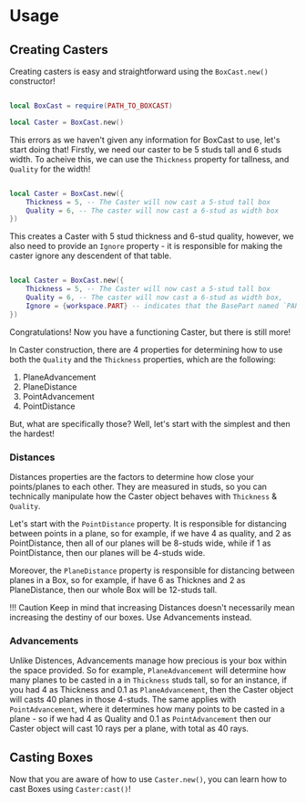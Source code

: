 # **Usage**

## **Creating Casters**
Creating casters is easy and straightforward using the `BoxCast.new()` constructor!

```Lua

local BoxCast = require(PATH_TO_BOXCAST)

local Caster = BoxCast.new()
```

This errors as we haven't given any information for BoxCast to use, let's start doing that! Firstly, we need our caster to be 5 studs tall and 6 studs width. To acheive this, we can use the `Thickness` property for tallness, and `Quality` for the width!

```Lua

local Caster = BoxCast.new({
    Thickness = 5, -- The Caster will now cast a 5-stud tall box
    Quality = 6, -- The caster will now cast a 6-stud as width box
})
```
This creates a Caster with 5 stud thickness and 6-stud quality, however, we also need to provide an `Ignore` property - it is responsible for making the caster ignore any descendent of that table.

```Lua

local Caster = BoxCast.new({
    Thickness = 5, -- The Caster will now cast a 5-stud tall box
    Quality = 6, -- The caster will now cast a 6-stud as width box,
    Ignore = {workspace.PART} -- indicates that the BasePart named `PART` will be ignored
})
```

Congratulations! Now you have a functioning Caster, but there is still more!

In Caster construction, there are 4 properties for determining how to use both the `Quality` and the `Thickness` properties, which are the following:

1. PlaneAdvancement 
2. PlaneDistance
3. PointAdvancement
4. PointDistance

But, what are specifically those? Well, let's start with the simplest and then the hardest!

### **Distances**

Distances properties are the factors to determine how close your points/planes to each other. They are measured in studs, so you can technically manipulate how the Caster object behaves with `Thickness` & `Quality`.

Let's start with the `PointDistance` property. It is responsible for distancing between points in a plane, so for example, if we have 4 as quality, and 2 as PointDistance, then all of our planes will be 8-studs wide, while if 1 as PointDistance, then our planes will be 4-studs wide.

Moreover, the `PlaneDistance` property is responsible for distancing between planes in a Box, so for example, if have 6 as Thicknes and 2 as PlaneDistance, then our whole Box will be 12-studs tall.

!!! Caution
    Keep in mind that increasing Distances doesn't necessarily mean increasing the destiny of our boxes. Use Advancements instead.

### **Advancements** 

Unlike Distences, Advancements manage how precious is your box within the space provided. So for example, `PlaneAdvancement` will determine how many planes to be casted in a in `Thickness` studs tall, so for an instance, if you had 4 as Thickness and 0.1 as `PlaneAdvancement`, then the Caster object will casts 40 planes in those 4-studs.  The same applies with `PointAdvancement`, where it determines how many points to be casted in a plane - so if we had 4 as Quality and 0.1 as `PointAdvancement` then our Caster object will cast 10 rays per a plane, with total as 40 rays.


## **Casting Boxes**

Now that you are aware of how to use `Caster.new()`, you can learn how to cast Boxes using `Caster:cast()`!

